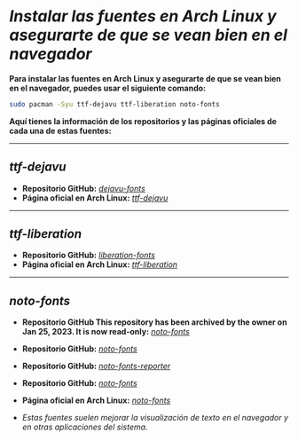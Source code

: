 <!-- Autor: Daniel Benjamin Perez Morales -->
<!-- GitHub: https://github.com/DanielPerezMoralesDev13 -->
<!-- Correo electrónico: danielperezdev@proton.me -->

# ***Instalar las fuentes en Arch Linux y asegurarte de que se vean bien en el navegador***

**Para instalar las fuentes en Arch Linux y asegurarte de que se vean bien en el navegador, puedes usar el siguiente comando:**

```bash
sudo pacman -Syu ttf-dejavu ttf-liberation noto-fonts
```

**Aquí tienes la información de los repositorios y las páginas oficiales de cada una de estas fuentes:**

---

## ***ttf-dejavu***

- **Repositorio GitHub:** *[dejavu-fonts](https://github.com/dejavu-fonts/dejavu-fonts "https://github.com/dejavu-fonts/dejavu-fonts")*
- **Página oficial en Arch Linux:** *[ttf-dejavu](https://archlinux.org/packages/extra/any/ttf-dejavu/ "https://archlinux.org/packages/extra/any/ttf-dejavu/")*

---

## ***ttf-liberation***

- **Repositorio GitHub:** *[liberation-fonts](https://github.com/liberationfonts/liberation-fonts "https://github.com/liberationfonts/liberation-fonts")*
- **Página oficial en Arch Linux:** *[ttf-liberation](https://archlinux.org/packages/extra/any/ttf-liberation/ "https://archlinux.org/packages/extra/any/ttf-liberation/")*

---

## ***noto-fonts***

- **Repositorio GitHub This repository has been archived by the owner on Jan 25, 2023. It is now read-only:** *[noto-fonts](https://github.com/notofonts/noto-fonts "https://github.com/notofonts/noto-fonts")*
- **Repositorio GitHub:** *[noto-fonts](https://notofonts.github.io/ "https://notofonts.github.io/")*
- **Repositorio GitHub:** *[noto-fonts-reporter](https://notofonts.github.io/reporter.html "https://notofonts.github.io/reporter.html")*
- **Repositorio GitHub:** *[noto-fonts](https://github.com/notofonts/notofonts.github.io "https://github.com/notofonts/notofonts.github.io")*
- **Página oficial en Arch Linux:** *[noto-fonts](https://archlinux.org/packages/extra/any/noto-fonts/ "https://archlinux.org/packages/extra/any/noto-fonts/")*

- *Estas fuentes suelen mejorar la visualización de texto en el navegador y en otras aplicaciones del sistema.*
